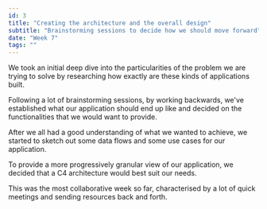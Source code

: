 ```yaml
---
id: 3
title: "Creating the architecture and the overall design"
subtitle: "Brainstorming sessions to decide how we should move forward"
date: "Week 7"
tags: ""
---
```

We took an initial deep dive into the particularities of the problem we are trying to solve by researching how exactly are these kinds of applications built.

Following a lot of brainstorming sessions, by working backwards, we've established what our application should end up like and decided on the functionalities that we would want to provide.

After we all had a good understanding of what we wanted to achieve, we started to sketch out some data flows and some use cases for our application.

To provide a more progressively granular view of our application, we decided that a C4 architecture would best suit our needs.

This was the most collaborative week so far, characterised by a lot of quick meetings and sending resources back and forth.

